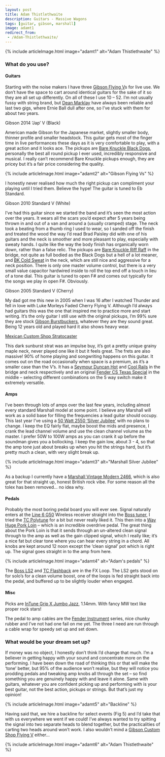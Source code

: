 ```yaml
---
layout: post
title: Adam Thistlethwaite
description: Guitars - Massive Wagons
tags: [guitar, gibson, marshall]
image: adamt1
redirect_from:
 - /Adam-Thistlethwaite/
---
```


{% include articleImage.html image="adamt1" alt="Adam Thistlethwaite" %}

### What do you use?

#### Guitars

Starting with the noise makers I have three [Gibson Flying V](https://amzn.to/3vrUCJC)s for live use. We don’t have the space to cart around identical guitars for the sake of it so they are all set up differently. On all of these I use 10 – 52. I’m not usually fussy with string brand, but [Dean Marklay](https://amzn.to/3vqHzbb) have always been reliable and last two gigs, where Ernie Ball dull after one, so I’ve stuck with them for about two years.

Gibson 2014 ‘Jap’ V (Black)

American made Gibson for the Japanese market, slightly smaller body, thinner profile and smaller headstock. This guitar gets most of the finger time in live performances these days as it is very comfortable to play, with a great action and it looks ace. The pickups are [Bare Knuckle Black Dogs](https://amzn.to/3uqYWr5), personally the best all round pickup I ever used, incredibly responsive and musical. I really can’t recommend Bare Knuckle pickups enough, they are pricey but it’s a fair price considering the quality.

{% include articleImage.html image="adamt2" alt="Gibson Flying Vs" %}

I honestly never realised how much the right pickup can compliment your playing until I tried them. Believe the hype! The guitar is tuned to Eb Standard.

Gibson 2010 Standard V (White)

I’ve had this guitar since we started the band and it’s seen the most action over the years. It wears all the scars you’d expect after 5 years being thrown in and out of a van and around a (usually cramped) stage. The neck took a beating from a thumb ring I used to wear, so I sanded off the finish and treated the wood the way I’d read Brad Paisley did with one of his guitars and the neck is smoother and more pleasant to play, especially with sweaty hands. I quite like the way the body finish has organically worn down, rather than a false relic. The pickups are [Bare Knuckle Riff Raff](https://bareknucklepickups.co.uk/main/pickups.php?cat=humbuckers&sub=vintage&pickup=riff_raff) in the bridge, not quite as full bodied as the Black Dogs but a hell of a lot meaner, and [BK Cold Sweat](https://bareknucklepickups.co.uk/main/pickups.php?cat=humbuckers&sub=contemporary&pickup=cold_sweat) in the neck, which are still nice and aggressive for a neck position. There is only one master volume control, but there is a very small value capacitor hardwired inside to roll the top end off a touch in lieu of a tone dial. This guitar is tuned to open F# and comes out typically for the songs we play in open F#. Obviously.

Gibson 2005 Standard V (Cherry)

My dad got me this new in 2005 when I was 16 after I watched Thunder and fell in love with Luke Morleys Faded Cherry Flying V. Although I’d always had guitars this was the one that inspired me to practice more and start writing. It’s the only guitar I still use with the original pickups, I’m 99% sure they are stock [Gibson Burstbuckers](https://amzn.to/2SysyWs), whatever they are they sound great. Being 12 years old and played hard it also shows heavy wear.

[Mexican Custom Shop Stratocaster](https://amzn.to/3wwHRxi)

This dark sunburst strat was an impulse buy, it’s got a pretty unique grainy maple neck, never played one like it but it feels great. The frets are also massive! 90% of home playing and songwriting happens on this guitar. It comes out on the road occasionally when space is a premium, as it’s a smaller case than the V’s. It has a [Seymour Duncan Hot](https://amzn.to/3bXd98M) and [Cool Rails](https://amzn.to/3yQhUuX) in the bridge and neck respectively and an original [Fender CS Texas Special](http://www.musiciansfriend.com/accessories/fender-custom-shop-texas-special-strat-pickups) in the middle – selecting different combinations on the 5 way switch make it extremely versatile.

#### Amps

I’ve been through lots of amps over the last few years, including almost every standard Marshall model at some point. I believe any Marshall will work as a solid base for filling the frequencies a lead guitar should occupy. This last year I’ve using a [50 Watt 2550 ‘Silver Jubilee’](http://www.musicradar.com/reviews/guitars/marshall-jcm-25-50-2555x-silver-jubilee-reissue-624387) with no plans to change. I keep the EQ fairly flat, maybe boost the mids and presence, I crank the lead channel volume and use the clean channel volume as the master. I prefer 50W to 100W amps as you can crank it up before the soundman gives you a bollocking. I keep the gain low, about 3 - 4, so that the amp tone just about breaks up when you hit the strings hard, but it’s pretty much a clean, with very slight break up.

{% include articleImage.html image="adamt3" alt="Marshall Silver Jubilee" %}

As a backup I currently have a [Marshall Vintage Modern 2466](http://www.musiciansfriend.com/amplifiers-effects/marshall-vintage-modern-2466-tube-amp-head), which is also great for that straight up, honest British rock vibe. For some reason all the tolex has been removed... no idea why.

#### Pedals

Probably the most boring pedal board you will ever see. Signal naturally enters at the [Line 6 G50](https://amzn.to/3wzTsMe) Wireless receiver straight into the [Boss tuner](https://amzn.to/3oUnGqu), I tried the [TC Polytune](https://amzn.to/3frjP18) for a bit but never really liked it. This then into a [Way Huge Pork Loin](https://www.gak.co.uk/en/way-huge-whe201-pork-loin/31316) – which is an incredible overdrive pedal. The great thing about the Pork Loin is that it sends through an un-altered clean signal through to the amp as well as the gain clipped signal, which I really like; it’s a nice fat but clear tone where you can hear every string in a chord. All knobs are kept around 12 noon except the ‘clean signal’ pot which is right up. The signal goes straight in to the amp from here.

{% include articleImage.html image="adamt4" alt="Adam's pedals" %}

The [Boss LS2](https://amzn.to/3frQdk4) and [TC Flashback](https://amzn.to/3fnZhGU) are in the FX Loop. The LS2 gets stood on for solo’s for a clean volume boost, one of the loops is fed straight back into the pedal, and buffered up to be slightly louder when engaged.

#### Misc

Picks are [InTune Grip X Jumbo Jazz](http://intunegp.com/products/custom-shop-products), 1.14mm. With fancy MW text like proper rock stars!

The pedal to amp cables are the [Fender Instrument](https://amzn.to/2SzlCYR) series, nice chunky rubber and I’ve not had one fail on me yet. The three I need are run through a cable wrap for speedy set up and set down.

### What would be your dream set up?

If money was no object, I honestly don’t think I’d change that much. I’m a believer in getting happy with your sound and concentrate more on the performing. I have been down the road of thinking this or that will make the ‘tone’ better, but 95% of the audience won’t realise, but they will notice you prodding pedals and tweaking amp knobs all through the set – so find something you are genuinely happy with and leave it alone. Same with guitars, whatever you are confident picking up and performing with is your best guitar, not the best action, pickups or strings. But that’s just my opinion!

{% include articleImage.html image="adamt5" alt="Backline" %}

Having said that, we hire a backline for select events (Fig 5) and I’d take that with us everywhere we went if we could! I’ve always wanted to try spitting the signal into two separate heads to blend together, but the practicalities of carting two heads around won’t work. I also wouldn’t mind a [Gibson Custom Shop Flying V](http://www.gibson.com/Products/Electric-Guitars/Flying-V/Gibson-Custom.aspx) either...

{% include articleImage.html image="adamt6" alt="Adam Thistlethwaite" %}